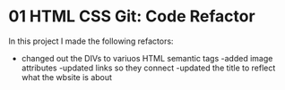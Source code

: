 # 01 HTML CSS Git: Code Refactor

In this project I made the following refactors:
- changed out the DIVs to variuos HTML semantic tags
-added image attributes
-updated links so they connect
-updated the title to reflect what the wbsite is about











